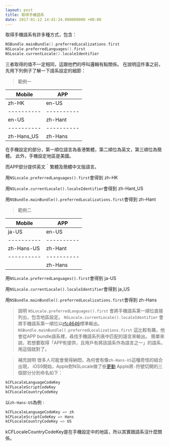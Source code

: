 ```yaml
---
layout: post
title: 取得手機語系
date: 2017-01-12 14:41:24.000000000 +08:00
---
```


取得手機語系有許多種方式，包含：

```swift
NSBundle.mainBundle().preferredLocalizations.first
NSLocale.preferredLanguages().first
NSLocale.currentLocale().localeIdentifier
```

三者取得的值不一定相同，這跟他們的呼叫邏輯有點關係。
在說明這件事之前，先用下列例子了解一下語系設定的細節：

> 範例一

| Mobile     | APP        |
| ---------- | ---------- |
| zh-HK      | en-US      |
| ---------- | ---------- |
| en-US      | zh-Hant    |
| ---------- | ---------- |
| zh-Hans_US | zh-Hans    |

在手機設定的部分，第一順位語言為香港繁體，第二順位為英文，第三順位為簡體。
此外，手機設定地區是美國。

而APP部分提供英文｀繁體及簡體中文版語言。

用`NSLocale.preferredLanguages().first`會得到
zh-HK

用`NSLocale.currentLocale().localeIdentifier`會得到
zh-Hant_US

用`NSBundle.mainBundle().preferredLocalizations.first`會得到
zh-Hant

> 範例二

| Mobile     | APP        |
| ---------- | ---------- |
| ja-US      | en-US      |
| ---------- | ---------- |
| zh-Hans-US | zh-Hant    |
| ---------- | ---------- |
|            | zh-Hans    |

用`NSLocale.preferredLanguages().first`會得到
ja-US

用`NSLocale.currentLocale().localeIdentifier`會得到
ja_US

用`NSBundle.mainBundle().preferredLocalizations.first`會得到
zh-Hans

> 說明
`NSLocale.preferredLanguages().first`
會將手機語系第一順位直接列出，包含地區設定。
`NSLocale.currentLocale().localeIdentifier`
會將手機語系第一順位以[rfc4646][ref-rfc4646]標準輸出。
`NSBundle.mainBundle().preferredLocalizations.first`
這比較有趣，他會從APP bundle語系裡，尋找手機語系列表中匹配的語言來輸出。
簡單來說，若想要取得「APP有提供，且用戶有將該語系作為語言之一」的語系，用這個就對了。

> 補充說明
很多人可能會覺得納悶，為何會有像`zh-Hans-US`這種奇怪的組合出現，
iOS9開始，Apple對NSLocale做了些[更動][ios9-nslocale]
Apple將`-`符號切開的三個部分分別命名如下：

```swift
kCFLocaleLanguageCodeKey
kCFLocaleScriptCodeKey
kCFLocaleCountryCodeKey
```
以`zh-Hans-US`為例 :
```swift
kCFLocaleLanguageCodeKey => zh
kCFLocaleScriptCodeKey => Hans
kCFLocaleCountryCodeKey => US
```
kCFLocaleCountryCodeKey是在手機設定中的地區，所以其實跟語系沒什麼關係。

[ref-rfc4646]: https://www.ietf.org/rfc/rfc4646.txt
[ios9-nslocale]: https://developer.apple.com/library/content/technotes/tn2418/_index.html#//apple_ref/doc/uid/DTS40016588-CH1-LANGUAGE_IDENTIFIERS_IN_IOS_9
